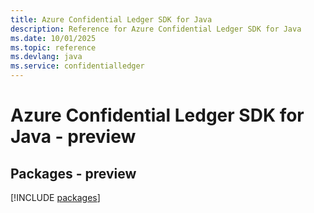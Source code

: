 ```yaml
---
title: Azure Confidential Ledger SDK for Java
description: Reference for Azure Confidential Ledger SDK for Java
ms.date: 10/01/2025
ms.topic: reference
ms.devlang: java
ms.service: confidentialledger
---
```

# Azure Confidential Ledger SDK for Java - preview
## Packages - preview
[!INCLUDE [packages](confidential-ledger-index.md)]